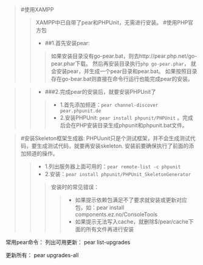 
>#使用XAMPP
>>XAMPP中已自带了pear和PHPUnit，无需进行安装。
>#使用PHP官方包
>>* ##1.首先安装pear:
>>>如果安装目录没有go-pear.bat，则去http://pear.php.net/go-pear.phar下载。
然后再安装目录执行`php go-pear.phar`，
就会安装pear，并生成一个pear目录和pear.bat。
如果按照目录存在go-bear.bat则直接在命令行运行也能完成pear的安装。

>>* ###2.完成pear的安装后，就要安装PHPUnit了
>>>* 1.首先添加频道：`pear channel-discover pear.phpunit.de`
>>>* 2.安装PHPUnit:  `pear install phpunit/PHPUnit` 。完成后会在PHP安装目录生成phpunit和phpunit.bat文件。



>#安装Skeleton框架生成器:
    PHPUunit只是个测试框架，并不会生成测试代码，要生成测试代码，就要再安装skeleton.
    安装前要确保执行了前面的添加频道的操作。
>>* 1.列出服务器上面可用的：`pear remote-list -c phpunit`
>>* 2.安装：`pear install phpunit/PHPUnit_SkeletonGenerator`
>>>安装时的常见错误：
>>>>* 如果提示依赖包满足不了要求就安装或更新对应包，如：pear install components.ez.no/ConsoleTools
>>>>* 如果提示无法写入cache，就删除$/pear/cache下面的所有文件再进行安装


常用pear命令：
列出可用更新：
pear list-upgrades

更新所有：
pear upgrades-all
